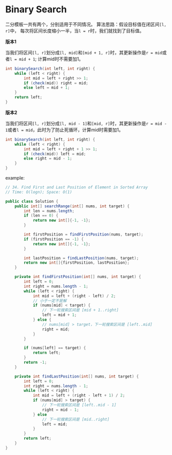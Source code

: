 # Binary Search

二分模板一共有两个，分别适用于不同情况。
算法思路：假设目标值在闭区间```[l, r]```中， 每次将区间长度缩小一半，当```l = r```时，我们就找到了目标值。

**版本1**

当我们将区间```[l, r]```划分成```[l, mid]```和```[mid + 1, r]```时，其更新操作是```r = mid```或者```l = mid + 1```; 计算mid时不需要加1。

```java
int binarySearch(int left, int right) {
    while (left < right) {
        int mid = left + right >> 1;
        if (check(mid)) right = mid;
        else left = mid + 1;
    }
    return left;
}
```



**版本2**

当我们将区间```[l, r]```划分成```[l, mid - 1]```和```[mid, r]```时，其更新操作是```r = mid - 1```或者```l = mid```，此时为了防止死循环，计算mid时需要加1。

```java
int binarySearch(int left, int right) {
    while (left < right) {
        int mid = left + right + 1 >> 1;
        if (check(mid)) left = mid;
        else right = mid - 1;
    }
}
```



example:

```java
// 34. Find First and Last Position of Element in Sorted Array
// Time: O(logn); Space: O(1)

public class Solution {
    public int[] searchRange(int[] nums, int target) {
        int len = nums.length;
        if (len == 0) {
            return new int[]{-1, -1};
        }

        int firstPosition = findFirstPosition(nums, target);
        if (firstPosition == -1) {
            return new int[]{-1, -1};
        }

        int lastPosition = findLastPosition(nums, target);
        return new int[]{firstPosition, lastPosition};
    }

    private int findFirstPosition(int[] nums, int target) {
        int left = 0;
        int right = nums.length - 1;
        while (left < right) {
            int mid = left + (right - left) / 2;
            // 小于一定不是解
            if (nums[mid] < target) {
                // 下一轮搜索区间是 [mid + 1..right]
                left = mid + 1;
            } else {
                // nums[mid] > target，下一轮搜索区间是 [left..mid]
                right = mid;
            }
        }

        if (nums[left] == target) {
            return left;
        }
        return -1;
    }

    private int findLastPosition(int[] nums, int target) {
        int left = 0;
        int right = nums.length - 1;
        while (left < right) {
            int mid = left + (right - left + 1) / 2;
            if (nums[mid] > target) {
                // 下一轮搜索区间是 [left..mid - 1]
                right = mid - 1;
            } else 
                // 下一轮搜索区间是 [mid..right]
                left = mid;
            } 
        }
        return left;
    }
}
```

